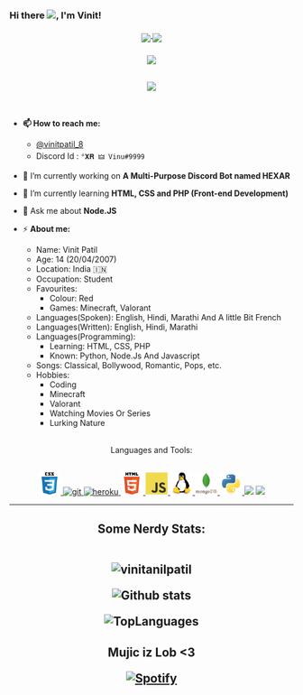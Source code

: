 ### Hi there <img src="https://media.giphy.com/media/hvRJCLFzcasrR4ia7z/giphy.gif" width="25px">, I'm Vinit!

<div align="center">


<a href="https://www.instagram.com/vinitpatil_8/">
  <img align="middle" width="40px" src="https://img.icons8.com/cotton/64/000000/instagram-new.png"/>
</a>
<a href="https://discordapp.com/users/755722164774109184">
  <img align="middle" width="40px"
  src="https://img.icons8.com/dusk/50/000000/discord-logo.png">
</a>
<br>
</br>
<img align="middle" src="https://discord.c99.nl/widget/theme-2/755722164774109184.png">
<br>
<br>

![](https://komarev.com/ghpvc/?username=TheKaushikGoswami&style=for-the-badge)

</center>
</div>

<br />

- **📫 How to reach me:** 
  - <a href="https://www.instagram.com/vinitpatil_8/">@vinitpatil_8</a>
  - Discord Id : `°𝐗𝐑 🜲 Vinu#9999` 

- 🔭 I’m currently working on **A Multi-Purpose Discord Bot named HEXAR**
- 🌱 I’m currently learning **HTML, CSS and PHP (Front-end Development)**
- 💬 Ask me about **Node.JS**
- ⚡ **About me:** 
  - Name: Vinit Patil
  - Age: 14 (20/04/2007)
  - Location: India  🇮🇳 
  - Occupation: Student
  - Favourites:
    - Colour: Red
    - Games: Minecraft, Valorant
  - Languages(Spoken): English, Hindi, Marathi And A little Bit French
  - Languages(Written): English, Hindi, Marathi
  - Languages(Programming):
     - Learning: HTML, CSS, PHP
     - Known: Python, Node.Js And Javascript
  - Songs: Classical, Bollywood, Romantic, Pops, etc.
  - Hobbies:
    - Coding
    - Minecraft
    - Valorant
    - Watching Movies Or Series
    - Lurking Nature
  
  <br>
<div align = "center">
  <center>
  Languages and Tools:  
  <br>
  <br>
  <p> 
  <a href="https://www.w3schools.com/css/" target="_blank"> <img src="https://raw.githubusercontent.com/devicons/devicon/master/icons/css3/css3-original-wordmark.svg" alt="css3" width="40" height="40"/> </a> 
  <a href="https://git-scm.com/" target="_blank"> <img src="https://www.vectorlogo.zone/logos/git-scm/git-scm-icon.svg" alt="git" width="40" height="40"/> </a> 
  <a href="https://heroku.com" target="_blank"> <img src="https://www.vectorlogo.zone/logos/heroku/heroku-icon.svg" alt="heroku" width="40" height="40"/> </a> 
  <a href="https://www.w3.org/html/" target="_blank"> <img src="https://raw.githubusercontent.com/devicons/devicon/master/icons/html5/html5-original-wordmark.svg" alt="html5" width="40" height="40"/> </a>
  <a href="https://developer.mozilla.org/en-US/docs/Web/JavaScript" target="_blank"> <img src="https://raw.githubusercontent.com/devicons/devicon/master/icons/javascript/javascript-original.svg" alt="javascript" width="40" height="40"/> </a> <a href="https://www.linux.org/" target="_blank"> <img src="https://raw.githubusercontent.com/devicons/devicon/master/icons/linux/linux-original.svg" alt="linux" width="40" height="40"/> </a> <a href="https://www.mongodb.com/" target="_blank"> <img src="https://raw.githubusercontent.com/devicons/devicon/master/icons/mongodb/mongodb-original-wordmark.svg" alt="mongodb" width="40" height="40"/> </a> <a href="https://www.python.org" target="_blank"> <img src="https://raw.githubusercontent.com/devicons/devicon/master/icons/python/python-original.svg" alt="python" width="40" height="40"/> </a>
  <img height="40" src="https://img.icons8.com/dusk/64/000000/visual-studio-code-2019.png">
  <img height="40" src="https://img.icons8.com/fluent/96/000000/sublime-text.png">
  </p>
  <hr>
  <h2> Some Nerdy Stats:
  <br>
  <br>
  <p><img align="center" src="https://github-readme-streak-stats.herokuapp.com/?user=vinitanilpatil&theme=dark" alt="vinitanilpatil" /></p>

  ![Github stats](https://github-readme-stats.vercel.app/api?username=vinitanilpatil&theme=bear&include_all_commits=true&show_icons=true&count_private=true&show_owner=true)


  ![TopLanguages](https://github-readme-stats.vercel.app/api/top-langs/?username=vinitanilpatil&show_icons=true&theme=radical)

  <h2> Mujic iz Lob <3 

  [![Spotify](https://img.icons8.com/color/144/000000/spotify--v1.png)](https://open.spotify.com/user/iyisr8cowegwaadxe6rbkijxl)

</div>
